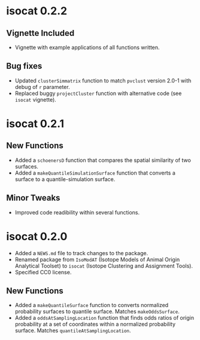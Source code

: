 
# isocat 0.2.2
## Vignette Included
* Vignette with example applications of all functions written.

## Bug fixes
* Updated `clusterSimmatrix` function to match `pvclust` version 2.0-1 with debug of `r` parameter.
* Replaced buggy `projectCluster` function with alternative code (see `isocat` vignette).


# isocat 0.2.1

## New Functions
* Added a `schoenersD` function that compares the spatial similarity of two surfaces.
* Added a `makeQuantileSimulationSurface` function that converts a surface to a quantile-simulation surface.


## Minor Tweaks
* Improved code readibility within several functions.




# isocat 0.2.0

* Added a `NEWS.md` file to track changes to the package.
* Renamed package from `IsoModAT` (Isotope Models of Animal Origin Analytical Toolset) to `isocat` (Isotope Clustering and Assignment Tools). 
* Specified CC0 license.

## New Functions
* Added a `makeQuantileSurface` function to converts normalized probability surfaces to quantile surface. Matches `makeOddsSurface`.
* Added a `oddsAtSamplingLocation` function that finds odds ratios of origin probability at a set of coordinates within a normalized probability surface. Matches `quantileAtSamplingLocation`.
